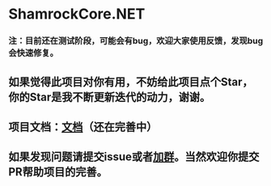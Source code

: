 # ShamrockCore.NET
### 注：目前还在测试阶段，可能会有bug，欢迎大家使用反馈，发现bug会快速修复。
## 如果觉得此项目对你有用，不妨给此项目点个Star，你的Star是我不断更新迭代的动力，谢谢。
## 项目文档：[文档](https://jaffoo.github.io/ShamrockCore/doc/)（还在完善中）
## 如果发现问题请提交issue或者[加群](http://qm.qq.com/cgi-bin/qm/qr?_wv=1027&k=IJ-oIYSibi7VGDAb_zV9dJY26eF_iSYr&authKey=DwbJ5pbhW4TVyO9r3hEH9WLJJTnTdkMCGjp%2FArPfmoBGtS2jHvibFvg9btHfskqY&noverify=0&group_code=327443854)。当然欢迎你提交PR帮助项目的完善。
